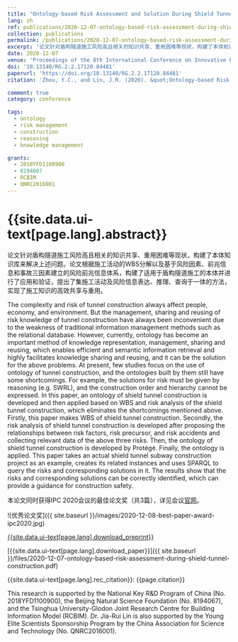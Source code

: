 ```yaml
---
title: "Ontology-based Risk Assessment and Solution During Shield Tunnel Construction"
lang: zh
ref: publications/2020-12-07-ontology-based-risk-assessment-during-shield-tunnel-construction
collection: publications
permalink: /publications/2020-12-07-ontology-based-risk-assessment-during-shield-tunnel-construction
excerpt: '论文针对盾构隧道施工风险高且相关的知识共享、重用困难等现状，构建了本体知识库来解决上述问题。论文根据施工活动的WBS分解以及基于风险因素、前兆信息和事故三因素建立的风险前兆信息体系，构建了适用于盾构隧道施工的本体并进行了应用和验证，提出了集施工活动及风险信息表达、推理、查询于一体的方法，实现了施工知识的高效共享与重用'
date: 2020-12-07
venue: 'Proceedings of the 8th International Conference on Innovative Production and Construction (IPC 2020)'
doi: '10.13140/RG.2.2.17120.84481'
paperurl: 'https://doi.org/10.13140/RG.2.2.17120.84481'
citation: 'Zhou, Y.C., and Lin, J.R. (2020). &quot;Ontology-based Risk Assessment and Solution During Shield Tunnel Construction&quot; <i>Proceedings of the 8th International Conference on Innovative Production and Construction (IPC 2020)</i>. xxx-xxx. Hong Kong.'

comment: true
category: conference

tags: 
  - ontology
  - risk management
  - construction
  - reasoning
  - knowledge management

grants:
  - 2018YFD1100900
  - 8194067
  - RCBIM
  - QNRC2016001
---
```



{{site.data.ui-text[page.lang].abstract}}
====

论文针对盾构隧道施工风险高且相关的知识共享、重用困难等现状，构建了本体知识库来解决上述问题。论文根据施工活动的WBS分解以及基于风险因素、前兆信息和事故三因素建立的风险前兆信息体系，构建了适用于盾构隧道施工的本体并进行了应用和验证，提出了集施工活动及风险信息表达、推理、查询于一体的方法，实现了施工知识的高效共享与重用。

The complexity and risk of tunnel construction always affect people, economy, and environment. But the management, sharing and reusing of risk knowledge of tunnel construction have always been inconvenient due to the weakness of traditional information management methods such as the relational database. However, currently, ontology has become an important method of knowledge representation, management, sharing and reusing, which enables efficient and semantic information retrieval and highly facilitates knowledge sharing and reusing, and it can be the solution for the above problems. At present, few studies focus on the use of ontology of tunnel construction, and the ontologies built by them still have some shortcomings. For example, the solutions for risk must be given by reasoning (e.g. SWRL), and the construction order and hierarchy cannot be expressed. In this paper, an ontology of shield tunnel construction is developed and then applied based on WBS and risk analysis of the shield tunnel construction, which eliminates the shortcomings mentioned above. Firstly, this paper makes WBS of shield tunnel construction. Secondly, the risk analysis of shield tunnel construction is developed after proposing the relationships between risk factors, risk precursor, and risk accidents and collecting relevant data of the above three risks. Then, the ontology of shield tunnel construction is developed by Protégé. Finally, the ontology is applied. This paper takes an actual shield tunnel subway construction project as an example, creates its related instances and uses SPARQL to query the risks and corresponding solutions in it. The results show that the risks and corresponding solutions can be correctly identified, which can provide a guidance for construction safety. 

本论文同时获得IPC 2020会议的最佳论文奖（共3篇），详见会议[官网](https://ipc2019.org/ipc2019-best-paper-awards/)。

![优秀论文奖]({{ site.baseurl }}/images/2020-12-08-best-paper-award-ipc2020.jpg)

[{{site.data.ui-text[page.lang].download_preprint}}](https://doi.org/10.13140/RG.2.2.17120.84481)

[{{site.data.ui-text[page.lang].download_paper}}]({{ site.baseurl }}/files/2020-12-07-ontology-based-risk-assessment-during-shield-tunnel-construction.pdf)

{{site.data.ui-text[page.lang].rec_citation}}: {{page.citation}}

This research is supported by the National Key R&D Program of China (No. 2018YFD1100900), the Beijing Natural Science Foundation (No. 8194067), and the Tsinghua University-Glodon Joint Research Centre for Building Information Model (RCBIM). Dr. Jia-Rui Lin is also supported by the Young Elite Scientists Sponsorship Program by the China Association for Science and Technology (No. QNRC2016001).